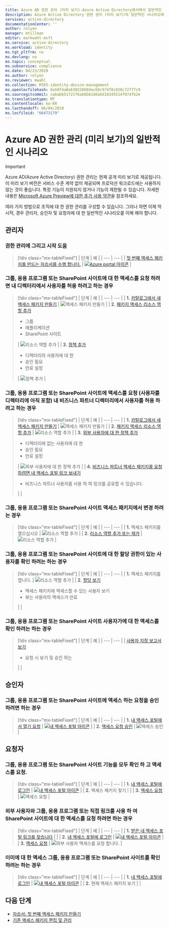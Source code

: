 ```yaml
---
title: Azure AD 권한 관리 (미리 보기)-Azure Active Directory에서에서 일반적인 시나리오
description: Azure Active Directory 권한 관리 (미리 보기)의 일반적인 시나리오에 대해 수행 해야 하는 고급 단계에 알아봅니다.
services: active-directory
documentationCenter: ''
author: rolyon
manager: mtillman
editor: markwahl-msft
ms.service: active-directory
ms.workload: identity
ms.tgt_pltfrm: na
ms.devlang: na
ms.topic: conceptual
ms.subservice: compliance
ms.date: 04/23/2019
ms.author: rolyon
ms.reviewer: mwahl
ms.collection: M365-identity-device-management
ms.openlocfilehash: 6a50f4a8a63022668dac68c974f8c828c72777c9
ms.sourcegitcommit: cababb51721f6ab6b61dda6d18345514f074fb2e
ms.translationtype: MT
ms.contentlocale: ko-KR
ms.lasthandoff: 06/04/2019
ms.locfileid: "66473179"
---
```

# <a name="common-scenarios-in-azure-ad-entitlement-management-preview"></a>Azure AD 권한 관리 (미리 보기)의 일반적인 시나리오

> [!IMPORTANT]
> Azure AD(Azure Active Directory) 권한 관리는 현재 공개 미리 보기로 제공됩니다.
> 이 미리 보기 버전은 서비스 수준 계약 없이 제공되며 프로덕션 워크로드에는 사용하지 않는 것이 좋습니다. 특정 기능이 지원되지 않거나 기능이 제한될 수 있습니다.
> 자세한 내용은 [Microsoft Azure Preview에 대한 추가 사용 약관](https://azure.microsoft.com/support/legal/preview-supplemental-terms/)을 참조하세요.

여러 가지 방법으로 조직에 대 한 권한 관리를 구성할 수 있습니다. 그러나 하면 이제 막 시작, 경우 관리자, 승인자 및 요청자에 대 한 일반적인 시나리오를 이해 해야 합니다.

## <a name="administrators"></a>관리자

### <a name="im-new-to-entitlement-management-and-i-want-help-with-getting-started"></a>권한 관리에 그리고 시작 도움

> [!div class="mx-tableFixed"]
> | 단계 | 예 |
> | --- | --- |
> | [첫 번째 액세스 패키지를 만드는 자습서를 수행 합니다.](entitlement-management-access-package-first.md) | [![Azure portal 아이콘](./media/entitlement-management-scenarios/azure-portal.png)](./media/entitlement-management-scenarios/azure-portal-expanded.png#lightbox) |

### <a name="i-want-to-allow-users-in-my-directory-to-request-access-to-groups-applications-or-sharepoint-sites"></a>그룹, 응용 프로그램 또는 SharePoint 사이트에 대 한 액세스를 요청 하려면 내 디렉터리에서 사용자를 허용 하려고 하는 경우

> [!div class="mx-tableFixed"]
> | 단계 | 예 |
> | --- | --- |
> | **1.** [카탈로그에서 새 액세스 패키지 만들기](entitlement-management-access-package-create.md#start-new-access-package) | ![액세스 패키지 만들기](./media/entitlement-management-scenarios/access-package.png) |
> | **2.** [패키지 액세스 리소스 역할 추가](entitlement-management-access-package-edit.md#add-resource-roles)<ul><li>그룹</li><li>애플리케이션</li><li>SharePoint 사이트</li></ul> | ![리소스 역할 추가](./media/entitlement-management-scenarios/resource-roles.png) |
> | **3.** [정책 추가](entitlement-management-access-package-edit.md#policy-for-users-in-your-directory)<ul><li>디렉터리의 사용자에 대 한</li><li>승인 필요</li><li>만료 설정</li></ul> | ![정책 추가](./media/entitlement-management-scenarios/policy.png) |

### <a name="i-want-to-allow-users-from-my-business-partners-directory-including-users-not-yet-in-my-directory-to-request-access-to-groups-applications-or-sharepoint-sites"></a>그룹, 응용 프로그램 또는 SharePoint 사이트에 액세스를 요청 (사용자를 디렉터리에 아직 포함) 내 비즈니스 파트너 디렉터리에서 사용자를 허용 하려고 하는 경우

> [!div class="mx-tableFixed"]
> | 단계 | 예 |
> | --- | --- |
> | **1.** [카탈로그에서 새 액세스 패키지 만들기](entitlement-management-access-package-create.md#start-new-access-package) | ![액세스 패키지 만들기](./media/entitlement-management-scenarios/access-package.png) |
> | **2.** [패키지 액세스 리소스 역할 추가](entitlement-management-access-package-edit.md#add-resource-roles) | ![리소스 역할 추가](./media/entitlement-management-scenarios/resource-roles.png) |
> | **3.** [외부 사용자에 대 한 정책 추가](entitlement-management-access-package-edit.md#policy-for-users-not-in-your-directory)<ul><li>디렉터리에 없는 사용자에 대 한</li><li>승인 필요</li><li>만료 설정</li></ul> | ![외부 사용자에 대 한 정책 추가](./media/entitlement-management-scenarios/policy-external.png) |
> | **4.** [비즈니스 파트너 액세스 패키지를 요청 하려면 내 액세스 포털 링크 보내기](entitlement-management-access-package-edit.md#copy-my-access-portal-link)<ul><li>비즈니스 파트너 사용자를 사용 하 여 링크를 공유할 수 있습니다.</li></ul> |  |

### <a name="i-want-to-change-the-groups-applications-or-sharepoint-sites-in-an-access-package"></a>그룹, 응용 프로그램 또는 SharePoint 사이트 액세스 패키지에서 변경 하려는 경우

> [!div class="mx-tableFixed"]
> | 단계 | 예 |
> | --- | --- |
> | **1.** 액세스 패키지를 열으십시오 | ![리소스 역할 추가](./media/entitlement-management-scenarios/resource-roles.png) |
> | **2.** [리소스 역할 추가 또는 제거](entitlement-management-access-package-edit.md#add-resource-roles) | ![리소스 역할 추가](./media/entitlement-management-scenarios/resource-roles-add.png) |

### <a name="i-want-to-view-who-has-an-assignment-to-groups-applications-or-sharepoint-sites"></a>그룹, 응용 프로그램 또는 SharePoint 사이트에 대 한 할당 권한이 있는 사용자를 확인 하려는 하는 경우

> [!div class="mx-tableFixed"]
> | 단계 | 예 |
> | --- | --- |
> | **1.** 액세스 패키지를 엽니다. | ![리소스 역할 추가](./media/entitlement-management-scenarios/resource-roles.png) |
> | **2.** [할당 보기](entitlement-management-access-package-edit.md#view-who-has-an-assignment)<ul><li>액세스 패키지에 액세스할 수 있는 사용자 보기</li><li>뷰는 사용자의 액세스가 만료</li></ul> |  |

### <a name="i-want-to-view-groups-applications-or-sharepoint-sites-a-user-has-access-to"></a>그룹, 응용 프로그램 또는 SharePoint 사이트 사용자가에 대 한 액세스를 확인 하려는 하는 경우

> [!div class="mx-tableFixed"]
> | 단계 | 예 |
> | --- | --- |
> | [사용자 지정 보고서 보기](entitlement-management-reports.md)<ul><li>요청 시 보기 및 승인 하는</li></ul> |  |

## <a name="approvers"></a>승인자

### <a name="i-want-to-approve-requests-to-access-groups-applications-or-sharepoint-sites"></a>그룹, 응용 프로그램 또는 SharePoint 사이트에 액세스 하는 요청을 승인 하려면 하는 경우

> [!div class="mx-tableFixed"]
> | 단계 | 예 |
> | --- | --- |
> | **1.** [내 액세스 포털에서 열기 요청](entitlement-management-request-approve.md#open-request) | [![내 액세스 포털 아이콘](./media/entitlement-management-scenarios/my-access-portal.png)](./media/entitlement-management-scenarios/my-access-portal-expanded.png#lightbox) |
> | **2.** [액세스 요청 승인](entitlement-management-request-approve.md#approve-or-deny-request) | ![액세스 승인](./media/entitlement-management-scenarios/approve-access.png) |

## <a name="requestors"></a>요청자

### <a name="i-want-to-view-the-groups-applications-or-sharepoint-sites-available-to-me-and-request-access"></a>그룹, 응용 프로그램 또는 SharePoint 사이트 기능을 모두 확인 하 고 액세스를 요청.

> [!div class="mx-tableFixed"]
> | 단계 | 예 |
> | --- | --- |
> | **1.** [내 액세스 포털에 로그인](entitlement-management-request-access.md#sign-in-to-the-my-access-portal) | [![내 액세스 포털 아이콘](./media/entitlement-management-scenarios/my-access-portal.png)](./media/entitlement-management-scenarios/my-access-portal-expanded.png#lightbox) |
> | **2.** 액세스 패키지 찾기 |  |
> | **3.** [액세스 요청](entitlement-management-request-access.md#request-an-access-package) | ![액세스 요청](./media/entitlement-management-scenarios/request-access.png) |

### <a name="im-an-external-user-and-i-want-to-request-access-to-groups-applications-or-sharepoint-sites-with-a-direct-link"></a>외부 사용자와 그룹, 응용 프로그램 또는 직접 링크를 사용 하 여 SharePoint 사이트에 대 한 액세스를 요청 하려면 하는 경우

> [!div class="mx-tableFixed"]
> | 단계 | 예 |
> | --- | --- |
> | **1.** [받은 내 액세스 포털 링크를 찾습니다](entitlement-management-access-package-edit.md#copy-my-access-portal-link) |  |
> | **2.** [내 액세스 포털에 로그인](entitlement-management-request-access.md#sign-in-to-the-my-access-portal) | [![내 액세스 포털 아이콘](./media/entitlement-management-scenarios/my-access-portal.png)](./media/entitlement-management-scenarios/my-access-portal-expanded.png#lightbox) |
> | **3.** [액세스 요청](entitlement-management-request-access.md#request-an-access-package) | ![외부 사용자 액세스를 요청 합니다.](./media/entitlement-management-scenarios/request-access-external.png) |

### <a name="i-want-to-view-the-groups-applications-or-sharepoint-sites-i-already-have-access-to"></a>이미에 대 한 액세스 그룹, 응용 프로그램 또는 SharePoint 사이트를 확인 하려는 하는 경우

> [!div class="mx-tableFixed"]
> | 단계 | 예 |
> | --- | --- |
> | **1.** [내 액세스 포털에 로그인](entitlement-management-request-access.md#sign-in-to-the-my-access-portal) | [![내 액세스 포털 아이콘](./media/entitlement-management-scenarios/my-access-portal.png)](./media/entitlement-management-scenarios/my-access-portal-expanded.png#lightbox) |
> | **2.** 현재 액세스 패키지 보기 |  |

## <a name="next-steps"></a>다음 단계

- [자습서: 첫 번째 액세스 패키지 만들기](entitlement-management-access-package-first.md)
- [기존 액세스 패키지 편집 및 관리](entitlement-management-access-package-edit.md)

